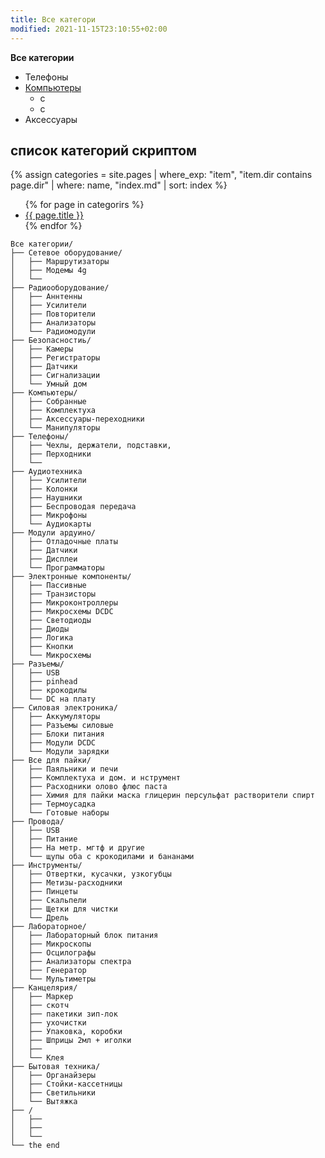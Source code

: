 ```yaml
---
title: Все категори
modified: 2021-11-15T23:10:55+02:00
---
```


**Все категории**
- Телефоны
- [Компьютеры](./computers/index.md)
  - c
  - c
- Аксессуары

## список категорий скриптом

{% assign categories = site.pages | where_exp: "item", "item.dir contains page.dir" | where: name, "index.md" | sort: index %}

<ul>
{% for page in categorirs %}
<li>
  <a href="{{ page.url }}">{{ page.title }}</a><!-- {{ page.index }} -->
</li>
{% endfor %}
</ul>

```
Все категории/  
├── Сетевое оборудование/
│   ├── Маршрутизаторы
│   ├── Модемы 4g
│   └──  
├── Радиооборудование/
│   ├── Аннтенны
│   ├── Усилители
│   ├── Повторители
│   ├── Анализаторы
│   └── Радиомодули
├── Безопасностиь/
│   ├── Камеры
│   ├── Регистраторы
│   ├── Датчики
│   ├── Сигнализации
│   └── Умный дом
├── Компьютеры/
│   ├── Собранные
│   ├── Комплектуха
│   ├── Аксессуары-переходники
│   └── Манипуляторы
├── Телефоны/
│   ├── Чехлы, держатели, подставки, 
│   ├── Перходники
│   └── 
├── Аудиотехника
│   ├── Усилители
│   ├── Колонки
│   ├── Наушники
│   ├── Беспроводая передача
│   ├── Микрофоны
│   └── Аудиокарты
├── Модули ардуино/
│   ├── Отладочные платы
│   ├── Датчики
│   ├── Дисплеи
│   └── Программаторы
├── Электронные компоненты/
│   ├── Пассивные
│   ├── Транзисторы
│   ├── Микроконтроллеры
│   ├── Микросхемы DCDC
│   ├── Светодиоды
│   ├── Диоды
│   ├── Логика
│   ├── Кнопки
│   └── Микросхемы
├── Разъемы/
│   ├── USB
│   ├── pinhead
│   ├── крокодилы
│   └── DC на плату
├── Силовая электроника/
│   ├── Аккумуляторы
│   ├── Разъемы силовые
│   ├── Блоки питания
│   ├── Модули DCDC
│   └── Модули зарядки
├── Все для пайки/
│   ├── Паяльники и печи
│   ├── Комплектуха и дом. и нструмент
│   ├── Расходники олово флюс паста  
│   ├── Химия для пайки маска глицерин персульфат растворители спирт
│   ├── Термоусадка
│   └── Готовые наборы
├── Провода/
│   ├── USB
│   ├── Питание
│   ├── На метр. мгтф и другие
│   └── щупы оба с крокодилами и бананами
├── Инструменты/
│   ├── Отвертки, кусачки, узкогубцы
│   ├── Метизы-расходники
│   ├── Пинцеты
│   ├── Скальпели
│   ├── Щетки для чистки
│   └── Дрель
├── Лабораторное/
│   ├── Лабораторный блок питания
│   ├── Микроскопы
│   ├── Осцилографы
│   ├── Анализаторы спектра
│   ├── Генератор
│   └── Мультиметры
├── Канцелярия/
│   ├── Маркер
│   ├── скотч
│   ├── пакетики зип-лок
│   ├── ухочистки
│   ├── Упаковка, коробки
│   ├── Шприцы 2мл + иголки
│   ├── 
│   └── Клея
├── Бытовая техника/
│   ├── Органайзеры 
│   ├── Стойки-кассетницы
│   ├── Светильники
│   └── Вытяжка
├── /
│   ├── 
│   ├── 
│   └── 
└── the end
```
